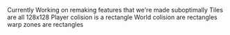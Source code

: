 Currently Working on remaking features that we're made suboptimally
Tiles are all 128x128
Player colision is a rectangle
World colision are rectangles
warp zones are rectangles
